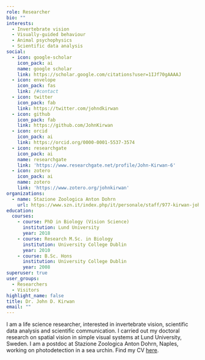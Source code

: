 ```yaml
---
role: Researcher
bio: ""
interests:
  - Invertebrate vision
  - Visually-guided behaviour
  - Animal psychophysics
  - Scientific data analysis
social:
  - icon: google-scholar
    icon_pack: ai
    name: google scholar
    link: https://scholar.google.com/citations?user=1IJf70gAAAAJ
  - icon: envelope
    icon_pack: fas
    link: /#contact
  - icon: twitter
    icon_pack: fab
    link: https://twitter.com/johndkirwan
  - icon: github
    icon_pack: fab
    link: https://github.com/JohnKirwan
  - icon: orcid
    icon_pack: ai
    link: https://orcid.org/0000-0001-5537-3574
  - icon: researchgate
    icon_pack: ai
    name: researchgate
    link: 'https://www.researchgate.net/profile/John-Kirwan-6'
  - icon: zotero
    icon_pack: ai
    name: zotero
    link: 'https://www.zotero.org/johnkirwan'
organizations:
  - name: Stazione Zoologica Anton Dohrn
    url: https://www.szn.it/index.php/it/personale/staff/977-kirwan-john-d/9210-kirwan-john-d
education:
  courses:
    - course: PhD in Biology (Vision Science)
      institution: Lund University
      year: 2018
    - course: Research M.Sc. in Biology
      institution: University College Dublin
      year: 2010
    - course: B.Sc. Hons
      institution: University College Dublin
      year: 2008
superuser: true
user_groups:
  - Researchers
  - Visitors
highlight_name: false
title: Dr. John D. Kirwan
email: ""
---
```

I am a life science researcher, interested in invertebrate vision, scientific data analysis and scientific communication. I carried out my doctoral research on spatial vision in simple visual systems at Lund University, Sweden. I am a postdoc at Stazione Zoologica Anton Dohrn, Naples, working on photodetection in a sea urchin. Find my CV [here](https://europa.eu/europass/eportfolio/screen/share/1641eeea-bc1c-4f80-bf7c-5734709db995?lang=en).
